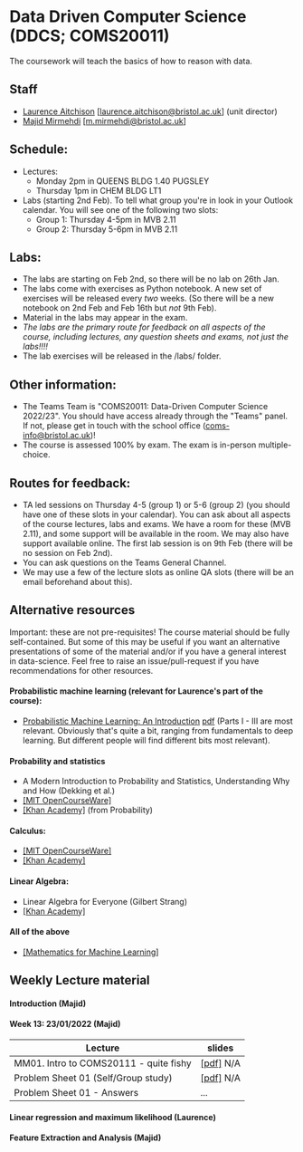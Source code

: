 # Data Driven Computer Science (DDCS; COMS20011)

The coursework will teach the basics of how to reason with data.

## Staff
- [Laurence Aitchison](http://www.gatsby.ucl.ac.uk/~laurence/) [laurence.aitchison@bristol.ac.uk] (unit director)
- [Majid Mirmehdi](http://people.cs.bris.ac.uk/~majid/) [m.mirmehdi@bristol.ac.uk]

## Schedule:
* Lectures:
  - Monday 2pm in QUEENS BLDG 1.40 PUGSLEY
  - Thursday 1pm in CHEM BLDG LT1
* Labs (starting 2nd Feb).  To tell what group you're in look in your Outlook calendar.  You will see one of the following two slots:
  - Group 1: Thursday 4-5pm in MVB 2.11
  - Group 2: Thursday 5-6pm in MVB 2.11

## Labs:
* The labs are starting on Feb 2nd, so there will be no lab on 26th Jan.
* The labs come with exercises as Python notebook.  A new set of exercises will be released every _two_ weeks.  (So there will be a new notebook on 2nd Feb and Feb 16th but _not_ 9th Feb).
* Material in the labs may appear in the exam.
* *The labs are the primary route for feedback on all aspects of the course, including lectures, any question sheets and exams, not just the labs!!!!*
* The lab exercises will be released in the /labs/ folder.

## Other information:
* The Teams Team is "COMS20011: Data-Driven Computer Science 2022/23".  You should have access already through the "Teams" panel.  If not, please get in touch with the school office (coms-info@bristol.ac.uk)!
* The course is assessed 100% by exam.  The exam is in-person multiple-choice.

## Routes for feedback:
* TA led sessions on Thursday 4-5 (group 1) or 5-6 (group 2) (you should have one of these slots in your calendar).  You can ask about all aspects of the course lectures, labs and exams.  We have a room for these (MVB 2.11), and some support will be available in the room.  We may also have support available online.  The first lab session is on 9th Feb (there will be no session on Feb 2nd).
* You can ask questions on the Teams General Channel.
* We may use a few of the lecture slots as online QA slots (there will be an email beforehand about this).

## Alternative resources
Important: these are not pre-requisites!  The course material should be fully self-contained.  But some of this may be useful if you want an alternative presentations of some of the material and/or if you have a general interest in data-science.  Feel free to raise an issue/pull-request if you have recommendations for other resources.

#### Probabilistic machine learning (relevant for Laurence's part of the course):
  * [Probabilistic Machine Learning: An Introduction](https://probml.github.io/pml-book/book1.html) [pdf](https://github.com/probml/pml-book/releases/latest/download/book1.pdf) (Parts I - III are most relevant.  Obviously that's quite a bit, ranging from fundamentals to deep learning.  But different people will find different bits most relevant).

#### Probability and statistics
  * A Modern Introduction to Probability and Statistics, Understanding Why and How (Dekking et al.)
  * [[MIT OpenCourseWare]](https://ocw.mit.edu/courses/mathematics/18-05-introduction-to-probability-and-statistics-spring-2014/)
  * [[Khan Academy]](https://www.khanacademy.org/math/statistics-probability) (from Probability)

#### Calculus:
  * [[MIT OpenCourseWare]](https://ocw.mit.edu/resources/res-18-001-calculus-online-textbook-spring-2005/textbook/)
  * [[Khan Academy]](https://www.khanacademy.org/math/calculus-1)

#### Linear Algebra:
  * Linear Algebra for Everyone (Gilbert Strang)
  * [[Khan Academy]](https://www.khanacademy.org/math/linear-algebra)

#### All of the above
  * [[Mathematics for Machine Learning]](https://mml-book.github.io/book/mml-book.pdf)

## Weekly Lecture material

#### Introduction (Majid)

#### Week 13: 23/01/2022 (Majid)

| Lecture |  slides |
| ------ | ---- |
| MM01. Intro to COMS20111 - quite fishy | [[pdf]](https://github.com/LaurenceA/COMS20011_2022/tree/main/slides/COMS20011-MMLec01.pdf) N/A |
| Problem Sheet 01 (Self/Group study) | [[pdf]](https://github.com/LaurenceA/COMS20011_2022/tree/main/problemsheets/ProblemSheet01.pdf) N/A  |
| Problem Sheet 01 - Answers          | ... |


#### Linear regression and maximum likelihood (Laurence)

#### Feature Extraction and Analysis (Majid)

